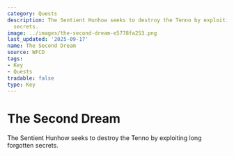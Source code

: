 ```yaml
---
category: Quests
description: The Sentient Hunhow seeks to destroy the Tenno by exploiting long forgotten
  secrets.
image: ../images/the-second-dream-e5778fa253.png
last_updated: '2025-09-17'
name: The Second Dream
source: WFCD
tags:
- Key
- Quests
tradable: false
type: Key
---
```


# The Second Dream

The Sentient Hunhow seeks to destroy the Tenno by exploiting long forgotten secrets.

